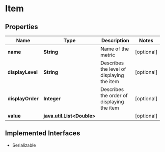

# Item


## Properties

Name | Type | Description | Notes
------------ | ------------- | ------------- | -------------
**name** | **String** | Name of the metric |  [optional]
**displayLevel** | **String** | Describes the level of displaying the item |  [optional]
**displayOrder** | **Integer** | Describes the order of displaying the item |  [optional]
**value** | **java.util.List&lt;Double&gt;** |  |  [optional]


## Implemented Interfaces

* Serializable


